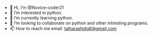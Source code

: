 - 👋 Hi, I’m @Novice-coder21
- 👀 I’m interested in python.
- 🌱 I’m currently learning python.
- 💞️ I’m looking to collaborate on python and other intresting programs.
- 📫 How to reach me email: talharashidg6@gmail.com

<!---
Novice-coder21/Novice-coder21 is a ✨ special ✨ repository because its `README.md` (this file) appears on your GitHub profile.
You can click the Preview link to take a look at your changes.
--->
